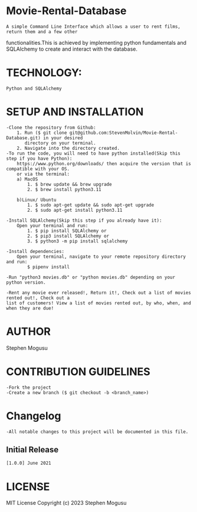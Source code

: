 # Movie-Rental-Database
    A simple Command Line Interface which allows a user to rent films, return them and a few other
functionalities.This is achieved by implementing python fundamentals and SQLAlchemy to create 
and interact with the database.

# TECHNOLOGY:
    Python and SQLAlchemy

# SETUP AND INSTALLATION

    -Clone the repository from Github:
        1. Run ($ git clone git@github.com:StevenMolvin/Movie-Rental-Database.git) in your desired
           directory on your terminal.
        2. Navigate into the directory created.
    -To run the code, you will need to have python installed(Skip this step if you have Python):
        https://www.python.org/downloads/ then acquire the version that is compatible with your OS.
        or via the terminal: 
        a) MacOS
            1. $ brew update && brew upgrade
            2. $ brew install python3.11
        
        b)Linux/ Ubuntu
            1. $ sudo apt-get update && sudo apt-get upgrade
            2. $ sudo apt-get install python3.11

    -Install SQLAlchemy(Skip this step if you already have it):
        Open your terminal and run:
            1. $ pip install SQLAlchemy or
            2. $ pip3 install SQLAlchemy or
            3. $ python3 -m pip install sqlalchemy
    
    -Install dependencies:
        Open your terminal, navigate to your remote repository directory and run:
            $ pipenv install

    -Run "python3 movies.db" or "python movies.db" depending on your python version.

    -Rent any movie ever released!, Return it!, Check out a list of movies rented out!, Check out a 
    list of customers! View a list of movies rented out, by who, when, and when they are due!

# AUTHOR

Stephen Mogusu

# CONTRIBUTION GUIDELINES
    -Fork the project
    -Create a new branch ($ git checkout -b <branch_name>)
    
# Changelog
    -All notable changes to this project will be documented in this file.
    
## Initial Release
    [1.0.0] June 2021

# LICENSE
MIT License 
Copyright (c) 2023 Stephen Mogusu
    
    
